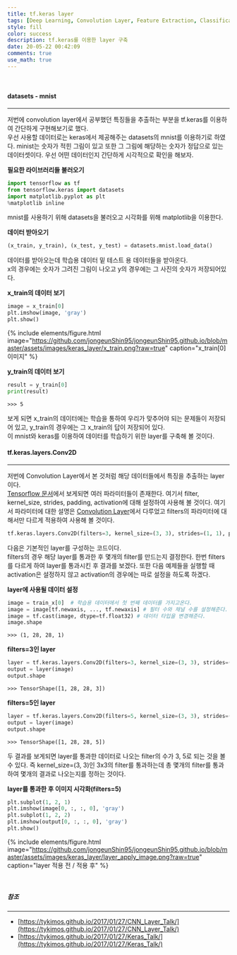 ```yaml
---
title: tf.keras layer
tags: [Deep Learning, Convolution Layer, Feature Extraction, Classification]
style: fill
color: success
description: tf.keras를 이용한 layer 구축
date: 20-05-22 00:42:09
comments: true
use_math: true
---
```


<br>

#### datasets - mnist

---

저번에 convolution layer에서 공부했던 특징들을 추출하는 부분을 tf.keras를 이용하여 간단하게 구현해보기로 했다. <br>우선 사용할 데이터로는 keras에서 제공해주는 datasets의 mnist를 이용하기로 하였다. minist는 숫자가 적힌 그림이 있고 또한 그 그림에 해당하는 숫자가 정답으로 있는 데이터셋이다. 우선 어떤 데이터인지 간단하게 시각적으로 확인을 해보자.

**필요한 라이브러리들 불러오기**

```python
import tensorflow as tf
from tensorflow.keras import datasets
import matplotlib.pyplot as plt
%matplotlib inline
```
mnist를 사용하기 위해 datasets을 불러오고 시각화를 위해 matplotlib을 이용한다.

**데이터 받아오기**

```python
(x_train, y_train), (x_test, y_test) = datasets.mnist.load_data()
```
데이터를 받아오는데 학습용 데이터 밑 테스트 용 데이터들을 받아온다.<br>
x의 경우에는 숫자가 그려진 그림이 나오고 y의 경우에는 그 사진의 숫자가 저장되어있다.

**x_train의 데이터 보기**

```python
image = x_train[0]
plt.imshow(image, 'gray')
plt.show()
```

{% include elements/figure.html image="https://github.com/jongeunShin95/jongeunShin95.github.io/blob/master/assets/images/keras_layer/x_train.png?raw=true" caption="x_train[0] 이미지" %}


**y_train의 데이터 보기**

```python
result = y_train[0]
print(result)
```
    >>> 5


보게 되면 x_train의 데이터에는 학습을 통하여 우리가 맞추어야 되는 문제들이 저장되어 있고, y_train의 경우에는 그 x_train의 답이 저장되어 있다.<br>
이 mnist와 keras를 이용하여 데이터를 학습하기 위한 layer를 구축해 볼 것이다.
<br>

#### tf.keras.layers.Conv2D

---

저번에 Convolution Layer에서 본 것처럼 해당 데이터들에서 특징을 추출하는 layer이다.<br>
[Tensorflow 문서](https://www.tensorflow.org/api_docs/python/tf/keras/layers/Conv2D)에서 보게되면 여러 파라미터들이 존재한다. 여기서 filter, kernel_size, strides, padding, activation에 대해 설정하여 사용해 볼 것이다. 여기서 파라미터에 대한 설명은 [Convolution Layer](https://jongeunshin95.github.io/blog/convolution-layer)에서 다루었고 filters의 파라미터에 대해서만 다르게 적용하여 사용해 볼 것이다.

```python
tf.keras.layers.Conv2D(filters=3, kernel_size=(3, 3), strides=(1, 1), padding='SAME', activation='relu')
```
다음은 기본적인 layer를 구성하는 코드이다. <br>
filters의 경우 해당 layer를 통과한 후 몇개의 filter를 만드는지 결정한다. 한번 filters를 다르게 하여 layer를 통과시킨 후 결과를 보겠다. 또한 다음 예제들을 실행할 때 activation은 설정하지 않고 activation의 경우에는 따로 설정을 하도록 하겠다.

**layer에 사용될 데이터 설정**

```python
image = train_x[0]  # 학습용 데이터에서 첫 번째 데이터를 가지고온다.
image = image[tf.newaxis, ..., tf.newaxis] # 필터 수와 채널 수를 설정해준다. (28, 28) -> (1, 28, 28, 1)
image = tf.cast(image, dtype=tf.float32) # 데이터 타입을 변경해준다.
image.shape
```

    >>> (1, 28, 28, 1)

**filters=3인 layer**

```python
layer = tf.keras.layers.Conv2D(filters=3, kernel_size=(3, 3), strides=(1, 1), padding='SAME')
output = layer(image)
output.shape
```

    >>> TensorShape([1, 28, 28, 3])

**filters=5인 layer**

```python
layer = tf.keras.layers.Conv2D(filters=5, kernel_size=(3, 3), strides=(1, 1), padding='SAME')
output = layer(image)
output.shape
```

    >>> TensorShape([1, 28, 28, 5])

두 결과를 보게되면 layer를 통과한 데이터로 나오는 filter의 수가 3, 5로 되는 것을 볼 수 있다. 즉 kernel_size=(3, 3)인 3x3의 filter를 통과하는데 총 몇개의 filter를 통과하여 몇개의 결과로 나오는지를 정하는 것이다. <br>

**layer를 통과한 후 이미지 시각화(filters=5)**

```python
plt.subplot(1, 2, 1)
plt.imshow(image[0, :, :, 0], 'gray')
plt.subplot(1, 2, 2)
plt.imshow(output[0, :, :, 0], 'gray')
plt.show()
```

{% include elements/figure.html image="https://github.com/jongeunShin95/jongeunShin95.github.io/blob/master/assets/images/keras_layer/layer_apply_image.png?raw=true" caption="layer 적용 전 / 적용 후" %}

<br>

##### 참조

---

* [https://tykimos.github.io/2017/01/27/CNN_Layer_Talk/](https://tykimos.github.io/2017/01/27/CNN_Layer_Talk/)
* [https://tykimos.github.io/2017/01/27/Keras_Talk/](https://tykimos.github.io/2017/01/27/Keras_Talk/)